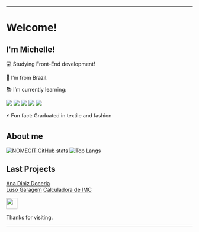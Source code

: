 ----------------------------------------------------------------------------

# Welcome!
## I'm Michelle!

:computer: Studying Front-End development!

:house_with_garden: I’m from Brazil.

:books: I’m currently learning:

<img src="https://img.shields.io/badge/Canva-%2300C4CC.svg?&style=for-the-badge&logo=Canva&logoColor=white"> <img src="https://img.shields.io/badge/HTML5-E34F26?style=for-the-badge&logo=html5&logoColor=white">
<img src="https://img.shields.io/badge/CSS3-1572B6?style=for-the-badge&logo=css3&logoColor=white">
<img src="https://img.shields.io/badge/JavaScript-323330?style=for-the-badge&logo=javascript&logoColor=F7DF1E">
<img src="https://img.shields.io/badge/C%23-239120?style=for-the-badge&logo=c-sharp&logoColor=white">
 
 ⚡ Fun fact: Graduated in textile and fashion

## About me

[![NOMEGIT GitHub stats](https://github-readme-stats.vercel.app/api?username=MichelleLeal)](https://github.com/NOMEGIT/github-readme-stats)
![Top Langs](https://github-readme-stats.vercel.app/api/top-langs/?username=MichelleLeal&langs_count=8)

## Last Projects
 <a href="https://icei-puc-minas-pmv-ads.github.io/pmv-ads-2021-2-e1-proj-web-t1-grupo-3-doceria/src/index.html">Ana Diniz Doceria</a> <br>
 <a href="https://lusogaragem.github.io/">Luso Garagem</a>
 <a href="https://michelleleal.github.io/calculadoraIMC/index.html">Calculadora de IMC</a>

<img src=https://github.com/TheDudeThatCode/TheDudeThatCode/blob/master/Assets/Earth.gif width="30">


Thanks for visiting.

----------------------------------------------------------------------------------
